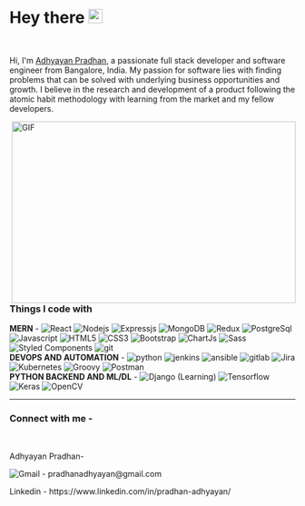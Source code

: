 <h1>Hey there <img src="https://media.giphy.com/media/hvRJCLFzcasrR4ia7z/giphy.gif" width="25px"></h1> 

<br />

Hi, I'm [Adhyayan Pradhan](#), a passionate full stack developer and software engineer from Bangalore, India. My passion for software lies with finding problems that can be solved with underlying business opportunities and growth. I believe in the research and development of a product following the atomic habit methodology with learning from the market and my fellow developers.

  <img align="right" alt="GIF" src="https://github.com/Adhyayanpradhan/Adhyayanpradhan/blob/main/vid.gif?raw=true" width="500" height="320" />

<h3>Things I code with</h3>
<p>
<strong>MERN</strong> - 
    <img alt="React" src="https://img.shields.io/badge/react-%2320232a.svg?style=for-the-badge&logo=react&logoColor=%2361DAFB" />
    <img alt="Nodejs" src="https://img.shields.io/badge/node.js-6DA55F?style=for-the-badge&logo=node.js&logoColor=white" />
    <img alt="Expressjs" src="https://img.shields.io/badge/express.js-%23404d59.svg?style=for-the-badge&logo=express&logoColor=%2361DAFB" />
    <img alt="MongoDB" src="https://img.shields.io/badge/MongoDB-%234ea94b.svg?style=for-the-badge&logo=mongodb&logoColor=white" />
 <img alt="Redux" src="https://img.shields.io/badge/redux-%23593d88.svg?style=for-the-badge&logo=redux&logoColor=white" />
  <img alt="PostgreSql" src="https://img.shields.io/badge/postgres-%23316192.svg?style=for-the-badge&logo=postgresql&logoColor=white" />
  <img alt="Javascript" src="https://img.shields.io/badge/javascript-%23323330.svg?style=for-the-badge&logo=javascript&logoColor=%23F7DF1E" />
  <img alt="HTML5" src="https://img.shields.io/badge/html5-%23E34F26.svg?style=for-the-badge&logo=html5&logoColor=white" />
    <img alt="CSS3" src="https://img.shields.io/badge/css3-%231572B6.svg?style=for-the-badge&logo=css3&logoColor=white" />
  <img alt="Bootstrap" src="https://img.shields.io/badge/bootstrap-%23563D7C.svg?style=for-the-badge&logo=bootstrap&logoColor=white" />
  <img alt="ChartJs" src="https://img.shields.io/badge/chart.js-F5788D.svg?style=for-the-badge&logo=chart.js&logoColor=white" />
  <img alt="Sass" src="https://img.shields.io/badge/-Sass-CC6699?style=flat-square&logo=sass&logoColor=white" />
  <img alt="Styled Components" src="https://img.shields.io/badge/styled--components-DB7093?style=for-the-badge&logo=styled-components&logoColor=white" />
  <img alt="git" src="https://img.shields.io/badge/git-%23F05033.svg?style=for-the-badge&logo=git&logoColor=white" />
<br />
<strong>DEVOPS AND AUTOMATION</strong> -  
  <img alt="python" src="https://img.shields.io/badge/python-3670A0?style=for-the-badge&logo=python&logoColor=ffdd54" />
  <img alt="jenkins" src="https://img.shields.io/badge/jenkins-%232C5263.svg?style=for-the-badge&logo=jenkins&logoColor=white" /> 
  <img alt="ansible" src="https://img.shields.io/badge/ansible-%231A1918.svg?style=for-the-badge&logo=ansible&logoColor=white" />
  <img alt="gitlab" src="https://img.shields.io/badge/gitlab-%23181717.svg?style=for-the-badge&logo=gitlab&logoColor=white" /> 
  <img alt="Jira" src="https://img.shields.io/badge/jira-%230A0FFF.svg?style=for-the-badge&logo=jira&logoColor=white" />  
  <img alt="Kubernetes" src="https://img.shields.io/badge/kubernetes-%23326ce5.svg?style=for-the-badge&logo=kubernetes&logoColor=white" />
  <img alt="Groovy" src="https://img.shields.io/badge/Apache%20Groovy-4298B8.svg?style=for-the-badge&logo=Apache+Groovy&logoColor=white" />
  <img alt="Postman" src="https://img.shields.io/badge/Postman-FF6C37?style=for-the-badge&logo=postman&logoColor=white" />
<br />
<strong>PYTHON BACKEND AND ML/DL</strong> - 
  <img alt="Django" src="https://img.shields.io/badge/django-%23092E20.svg?style=for-the-badge&logo=django&logoColor=white" /> (Learning)
  <img alt="Tensorflow" src="https://img.shields.io/badge/TensorFlow-%23FF6F00.svg?style=for-the-badge&logo=TensorFlow&logoColor=white" />
  <img alt="Keras" src="https://img.shields.io/badge/Keras-%23D00000.svg?style=for-the-badge&logo=Keras&logoColor=white" />
  <img alt="OpenCV" src="https://img.shields.io/badge/opencv-%23white.svg?style=for-the-badge&logo=opencv&logoColor=white" />
</p>

<hr />
<h3>Connect with me - </h3>
<br />
<div>
  <p>Adhyayan Pradhan-</p>
  <p><img alt="Gmail" src="https://img.shields.io/badge/Gmail-D14836?style=for-the-badge&logo=gmail&logoColor=white" /> - pradhanadhyayan@gmail.com</p>
  <p>
    Linkedin - https://www.linkedin.com/in/pradhan-adhyayan/<span>
    <a href="https://www.linkedin.com/in/pradhan-adhyayan/" />
    </span>
  </p>
</div>
